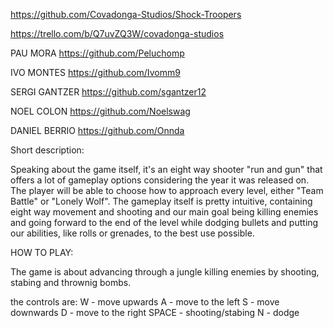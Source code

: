 https://github.com/Covadonga-Studios/Shock-Troopers


https://trello.com/b/Q7uvZQ3W/covadonga-studios

PAU MORA
https://github.com/Peluchomp

IVO MONTES
https://github.com/Ivomm9

SERGI GANTZER
https://github.com/sgantzer12

NOEL COLON
https://github.com/Noelswag

DANIEL BERRIO
https://github.com/Onnda

Short description:

Speaking about the game itself, it's an eight way shooter "run and gun" that offers a lot of gameplay options considering the year it was released on. The player will be able to choose how to approach every level, either "Team Battle" or "Lonely Wolf". The gameplay itself is pretty intuitive, containing eight way movement and shooting and our main goal being killing enemies and going forward to the end of the level while dodging bullets and putting our abilities, like rolls or grenades, to the best use possible.

HOW TO PLAY:

The game is about advancing through a jungle killing enemies by shooting, stabing and thrownig bombs.

the controls are:
W - move upwards
A - move to the left
S - move downwards
D - move to the right
SPACE - shooting/stabing
N - dodge
